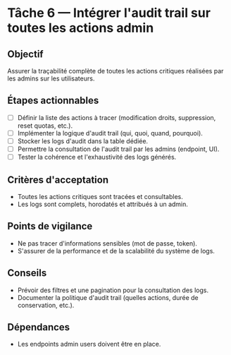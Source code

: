 # Tâche 6 — Intégrer l'audit trail sur toutes les actions admin

## Objectif
Assurer la traçabilité complète de toutes les actions critiques réalisées par les admins sur les utilisateurs.

## Étapes actionnables
- [ ] Définir la liste des actions à tracer (modification droits, suppression, reset quotas, etc.).
- [ ] Implémenter la logique d'audit trail (qui, quoi, quand, pourquoi).
- [ ] Stocker les logs d'audit dans la table dédiée.
- [ ] Permettre la consultation de l'audit trail par les admins (endpoint, UI).
- [ ] Tester la cohérence et l'exhaustivité des logs générés.

## Critères d'acceptation
- Toutes les actions critiques sont tracées et consultables.
- Les logs sont complets, horodatés et attribués à un admin.

## Points de vigilance
- Ne pas tracer d'informations sensibles (mot de passe, token).
- S'assurer de la performance et de la scalabilité du système de logs.

## Conseils
- Prévoir des filtres et une pagination pour la consultation des logs.
- Documenter la politique d'audit trail (quelles actions, durée de conservation, etc.).

## Dépendances
- Les endpoints admin users doivent être en place. 
